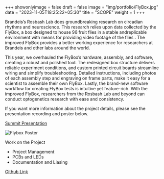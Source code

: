 +++
showonlyimage = false
draft = false
image = "img/portfolio/FlyBox.jpg"
date = "2023-11-05T18:25:22+05:30"
title = "SCOPE"
weight = 1
+++

Brandeis’s Rosbash Lab does groundbreaking
research on circadian rhythms and neuroscience.
This research relies upon data collected by the
FlyBox, a box designed to house 96 fruit flies in a
stable andreplicable environment with means
for providing video footage of the flies . The
improved FlyBox provides a better working
experience for researchers at Brandeis and other
labs around the world.
<!--more-->

This year, we overhauled the FlyBox’s hardware, assembly, and software, creating a robust and polished tool. The redesigned box structure delivers reliable experiment conditions, and custom printed circuit boards streamline wiring and simplify troubleshooting. Detailed instructions, including photos of each assembly step and engraving on frame parts, make it easy for a scientist to assemble their own FlyBox. Lastly, the brand-new software workflow for creating FlyBox tests is intuitive yet feature-rich. With the improved FlyBox, researchers from the Rosbash Lab and beyond can conduct optogenetics research with ease and consistency.  

If you want more information about the project details, please see the presentation recording and poster below.

[Summit Presentation](https://www.youtube.com/watch?v=nXNCLWPsdFo&t=1s)


![Flybox Poster][1]

Work on the Project
- Project Management
- PCBs and LEDs
- Documentation and Liasing

[Github Link]()


[1]: /img/portfolio/SCOPEPoster.png